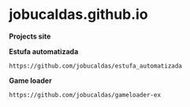 # jobucaldas.github.io

**Projects site**


**Estufa automatizada**
```href
https://github.com/jobucaldas/estufa_automatizada
```

**Game loader**
```href
https://github.com/jobucaldas/gameloader-ex
```
